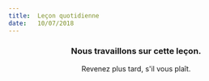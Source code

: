 ```yaml
---
title:  Leçon quotidienne
date:   10/07/2018
---
```


### <center>Nous travaillons sur cette leçon.</center>
<center>Revenez plus tard, s'il vous plaît.</center>